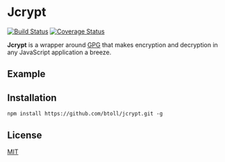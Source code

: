 # Jcrypt

[![Build Status](https://travis-ci.org/btoll/jcrypt.svg?branch=master)](https://travis-ci.org/btoll/jcrypt)
[![Coverage Status](https://coveralls.io/repos/github/btoll/jcrypt/badge.svg?branch=master)](https://coveralls.io/github/btoll/jcrypt?branch=master)

**Jcrypt** is a wrapper around [GPG] that makes encryption and decryption in any JavaScript application a breeze.

## Example

## Installation

`npm install https://github.com/btoll/jcrypt.git -g`

## License

[GPG]: https://gnupg.org/
[MIT](LICENSE)

